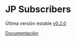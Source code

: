 JP Subscribers
===========

Última versión estable [v0.2.0](https://github.com/jprieton/jp-subscribers/archive/0.2.0.zip)

[Documentación](https://github.com/jprieton/jp-subscribers/wiki)
